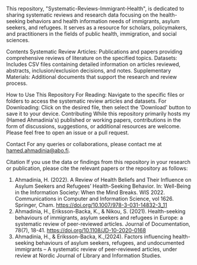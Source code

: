 This repository, "Systematic-Reviews-Immigrant-Health", is dedicated to sharing systematic reviews and research data focusing on the health-seeking behaviors and health information needs of immigrants, asylum seekers, and refugees. It serves as a resource for scholars, policymakers, and practitioners in the fields of public health, immigration, and social sciences.

Contents
Systematic Review Articles: Publications and papers providing comprehensive reviews of literature on the specified topics.
Datasets: Includes CSV files containing detailed information on articles reviewed, abstracts, inclusion/exclusion decisions, and notes.
Supplementary Materials: Additional documents that support the research and review process.

How to Use This Repository
For Reading: Navigate to the specific files or folders to access the systematic review articles and datasets.
For Downloading: Click on the desired file, then select the 'Download' button to save it to your device.
Contributing
While this repository primarily hosts my (Hamed Ahmadinia's) published or working papers, contributions in the form of discussions, suggestions, or additional resources are welcome. Please feel free to open an issue or a pull request.

Contact
For any queries or collaborations, please contact me at hamed.ahmadinia@abo.fi.

Citation
If you use the data or findings from this repository in your research or publication, please cite the relevant papers or the repository as follows:
1. Ahmadinia, H. (2022). A Review of Health Beliefs and Their Influence on Asylum Seekers and Refugees’ Health-Seeking Behavior. In: Well-Being in the Information Society: When the Mind Breaks. WIS 2022. Communications in Computer and Information Science, vol 1626. Springer, Cham. https://doi.org/10.1007/978-3-031-14832-3_11
2. Ahmadinia, H., Eriksson-Backa, K., & Nikou, S. (2021). Health-seeking behaviours of immigrants, asylum seekers and refugees in Europe: a systematic review of peer-reviewed articles. Journal of Documentation, 78(7), 18-41. https://doi.org/10.1108/JD-10-2020-0168
4. Ahmadinia, H., & Eriksson-Backa, K.,(2024). Factors influencing health-seeking behaviours of asylum seekers, refugees, and undocumented immigrants – A systematic review of peer-reviewed articles, under review at Nordic Journal of Library and Information Studies. 
